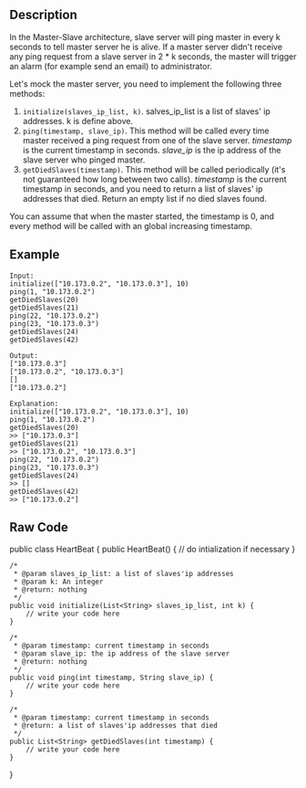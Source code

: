 ## Description
In the Master-Slave architecture, slave server will ping master in every k seconds to tell master server he is alive. 
If a master server didn't receive any ping request from a slave server in 2 * k seconds, 
the master will trigger an alarm (for example send an email) to administrator.

Let's mock the master server, you need to implement the following three methods:

1. `initialize(slaves_ip_list, k)`. salves_ip_list is a list of slaves' ip addresses. k is define above.
2. `ping(timestamp, slave_ip)`. This method will be called every time master received a ping request from one of the slave server. 
*timestamp* is the current timestamp in seconds. *slave_ip* is the ip address of the slave server who pinged master.
3. `getDiedSlaves(timestamp)`. This method will be called periodically (it's not guaranteed how long between two calls). 
*timestamp* is the current timestamp in seconds, 
and you need to return a list of slaves' ip addresses that died. Return an empty list if no died slaves found.

You can assume that when the master started, the timestamp is 0, and every method will be called with an global increasing timestamp.

## Example
```
Input: 
initialize(["10.173.0.2", "10.173.0.3"], 10)
ping(1, "10.173.0.2")
getDiedSlaves(20)
getDiedSlaves(21)
ping(22, "10.173.0.2")
ping(23, "10.173.0.3")
getDiedSlaves(24)
getDiedSlaves(42)

Output: 
["10.173.0.3"]
["10.173.0.2", "10.173.0.3"]
[]
["10.173.0.2"]

Explanation:
initialize(["10.173.0.2", "10.173.0.3"], 10)
ping(1, "10.173.0.2")
getDiedSlaves(20)
>> ["10.173.0.3"]
getDiedSlaves(21)
>> ["10.173.0.2", "10.173.0.3"]
ping(22, "10.173.0.2")
ping(23, "10.173.0.3")
getDiedSlaves(24)
>> []
getDiedSlaves(42)
>> ["10.173.0.2"]
```

## Raw Code
public class HeartBeat {
    public HeartBeat() {
        // do intialization if necessary
    }

    /*
     * @param slaves_ip_list: a list of slaves'ip addresses
     * @param k: An integer
     * @return: nothing
     */
    public void initialize(List<String> slaves_ip_list, int k) {
        // write your code here
    }

    /*
     * @param timestamp: current timestamp in seconds
     * @param slave_ip: the ip address of the slave server
     * @return: nothing
     */
    public void ping(int timestamp, String slave_ip) {
        // write your code here
    }

    /*
     * @param timestamp: current timestamp in seconds
     * @return: a list of slaves'ip addresses that died
     */
    public List<String> getDiedSlaves(int timestamp) {
        // write your code here
    }
}
